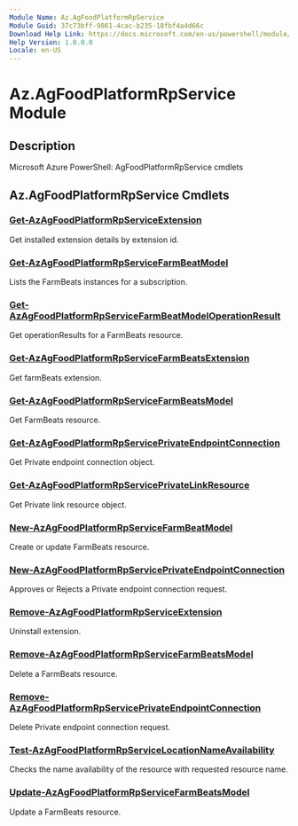 ```yaml
---
Module Name: Az.AgFoodPlatformRpService
Module Guid: 37c73bff-9861-4cac-b235-18fbf4a4d66c
Download Help Link: https://docs.microsoft.com/en-us/powershell/module/az.agfoodplatformrpservice
Help Version: 1.0.0.0
Locale: en-US
---
```


# Az.AgFoodPlatformRpService Module
## Description
Microsoft Azure PowerShell: AgFoodPlatformRpService cmdlets

## Az.AgFoodPlatformRpService Cmdlets
### [Get-AzAgFoodPlatformRpServiceExtension](Get-AzAgFoodPlatformRpServiceExtension.md)
Get installed extension details by extension id.

### [Get-AzAgFoodPlatformRpServiceFarmBeatModel](Get-AzAgFoodPlatformRpServiceFarmBeatModel.md)
Lists the FarmBeats instances for a subscription.

### [Get-AzAgFoodPlatformRpServiceFarmBeatModelOperationResult](Get-AzAgFoodPlatformRpServiceFarmBeatModelOperationResult.md)
Get operationResults for a FarmBeats resource.

### [Get-AzAgFoodPlatformRpServiceFarmBeatsExtension](Get-AzAgFoodPlatformRpServiceFarmBeatsExtension.md)
Get farmBeats extension.

### [Get-AzAgFoodPlatformRpServiceFarmBeatsModel](Get-AzAgFoodPlatformRpServiceFarmBeatsModel.md)
Get FarmBeats resource.

### [Get-AzAgFoodPlatformRpServicePrivateEndpointConnection](Get-AzAgFoodPlatformRpServicePrivateEndpointConnection.md)
Get Private endpoint connection object.

### [Get-AzAgFoodPlatformRpServicePrivateLinkResource](Get-AzAgFoodPlatformRpServicePrivateLinkResource.md)
Get Private link resource object.

### [New-AzAgFoodPlatformRpServiceFarmBeatModel](New-AzAgFoodPlatformRpServiceFarmBeatModel.md)
Create or update FarmBeats resource.

### [New-AzAgFoodPlatformRpServicePrivateEndpointConnection](New-AzAgFoodPlatformRpServicePrivateEndpointConnection.md)
Approves or Rejects a Private endpoint connection request.

### [Remove-AzAgFoodPlatformRpServiceExtension](Remove-AzAgFoodPlatformRpServiceExtension.md)
Uninstall extension.

### [Remove-AzAgFoodPlatformRpServiceFarmBeatsModel](Remove-AzAgFoodPlatformRpServiceFarmBeatsModel.md)
Delete a FarmBeats resource.

### [Remove-AzAgFoodPlatformRpServicePrivateEndpointConnection](Remove-AzAgFoodPlatformRpServicePrivateEndpointConnection.md)
Delete Private endpoint connection request.

### [Test-AzAgFoodPlatformRpServiceLocationNameAvailability](Test-AzAgFoodPlatformRpServiceLocationNameAvailability.md)
Checks the name availability of the resource with requested resource name.

### [Update-AzAgFoodPlatformRpServiceFarmBeatsModel](Update-AzAgFoodPlatformRpServiceFarmBeatsModel.md)
Update a FarmBeats resource.


